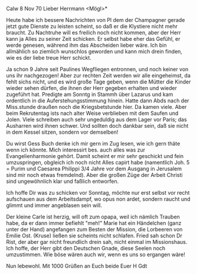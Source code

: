  Calw 8 Nov 70
Lieber Herrmann <Mögl>*

Heute habe ich bessere Nachrichten von Pl dem der Champagner gerade jetzt gute Dienste zu leisten scheint, so daß er die Klystiere nicht mehr braucht. Zu Nachtruhe will es freilich noch nicht kommen, aber der Herr kann ja Alles zu seiner Zeit schicken. Er selbst habe eher das Gefühl, er werde genesen, während ihm das Abscheiden lieber wäre. Ich bin allmählich so ziemlich wunschlos geworden und kann mich drein finden, wie es der liebe treue Herr schickt.

Ja schon 9 Jahre seit Paulines Wegfliegen entronnen, und noch keiner von uns ihr nachgezogen! Aber zur rechten Zeit werden wir alle eingeheimst, da fehlt sichs nicht, und es wird große Tage geben, wenn die Mütter die Kinder wieder sehen dürfen, die ihnen der Herr gegeben erhalten und wieder zugeführt hat. Predigte am Sonntg in Stammh über Lazarus und kam ordentlich in die Auferstehungsstimmung hinein. Hatte dann Abds nach der Miss.stunde draußen noch die Kriegsbetstunde hier. Da kamen viele. Aber beim Rekrutentag ists nach alter Weise verblieben mit dem Saufen und Jolen. Viele schreiben auch sehr ungeduldig aus dem Lager vor Paris; das Ausharren wird ihnen schwer. Und sollten doch dankbar sein, daß sie nicht in dem Kessel sitzen, sondern vor demselben!

Du wirst Gess Buch denke ich mir gern im Zug lesen, wie ich gern thäte wenn ich könnte. Mich interessirt bes. auch alles was zur Evangelienharmonie gehört. Damit scheint er mir sehr geschickt und fein umzuspringen, obgleich ich noch nicht Alles capirt habe (namentlich Joh. 5 = Purim und Caesarea Philippi 3/4 Jahre vor dem Ausgang in Jerusalem sind mir noch etwas fremdelnd). Aber die großen Züge der Arbeit Christi sind ungewöhnlich klar und faßlich entworfen.

Ich hoffe Dir was zu schicken vor Sonntag, möchte nur erst selbst vor recht aufschauen aus dem Arbeitsdampf, wo opus non ardet, sondern raucht und glimmt und immer angeblasen sein will.

Der kleine Carle ist herzig, will oft zum opapa, weil ich nämlich Trauben habe, da er dann immer befiehlt "meh!" Marie hat ein Händelchen (ganz unter der Hand) angefangen zum Besten der Mission, die Lorbeeren von Emilie Ost. (Kruse) ließen sie scheints nicht schlafen. Fried sah schon Dr Rist, der aber gar nicht freundlich drein sah, nicht einmal im Missionshaus. Ich hoffe, der Herr gibt den Deutschen Gnade, diese Seelen noch umzustimmen. Wie böse wären auch wir, wenn es uns so ergangen wäre!

Nun lebewohl. Mit 1000 Grüßen an Euch beide
 Euer H Gdt

